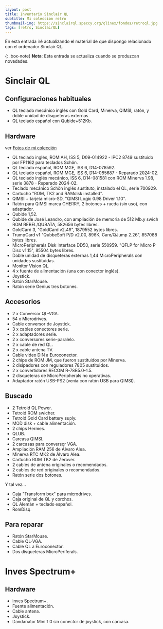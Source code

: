 ```yaml
---
layout: post
title: Inventario Sinclair QL
subtitle: Mi colección retro
thumbnail-img: https://sinclairql.speccy.org/qlinex/fondos/retroql.jpg
tags: [retro, SinclairQL]
---
```

En esta entrada iré actualizando el material de que dispongo relacionado con el ordenador Sinclair QL.

{: .box-note}
**Nota**: Esta entrada se actualiza cuando se produzcan novedades.

# Sinclair QL

## Configuraciones habituales

- QL teclado mecánico inglés con Gold Card, Minerva, QIMSI, ratón, y doble unidad de disqueteras externas.
- QL teclado español con Qubide+512Kb.

## Hardware

ver [Fotos de mi colección](https://badaman.badared.com/ql/galeria/?dir=coleccion)

- QL teclado inglés, ROM AH, ISS 5, D09-014922 - IPC2 8749 sustituido por FP1162 para teclados Schön.
- QL teclado español, ROM MGE, ISS 6, D14-078592.
- QL teclado español, ROM MGE, ISS 6, D14-085687 - Reparado 2024-02.
- QL teclado inglés mecánico, ISS 6, D14-081581 con ROM Minerva 1.98, serie 3878 - Reparado 2024-02.
- Teclado mecánico Schön inglés sustituto, instalado el QL, serie 700929.
- Cartucho "ROM, TK2 and RAMdisk installed".
- QIMSI + tarjeta micro-SD, "QIMSI Logic 0.98 Driver 1.10".
- Ratón para QIMSI marca CHERRY, 2 botones + rueda (sin uso), con adaptador.
- Qubide 1,52.
- Qubide de José Leandro, con ampliación de memoria de 512 Mb.y swich ROM REBEL/QUBATA, 582656 bytes libres.
- GoldCard 3, "GoldCard v2.49", 1879552 bytes libres.
- TrumpCard v1 "QubbeSoft P/D v2.00, 896K, Care/QJump 2.26", 857088 bytes libres.
- MicroPeripherals Disk Interface DD50, serie 550959. "QFLP for Micro P Disc v1.15", 85504 bytes libres.
- Doble unidad de disqueteras externas 1,44 MicroPeripherals con unidades sustituidas.
- Monitor Vision QL.
- 4 x fuente de alimentación (una con conector inglés).
- Joystick.
- Ratón StarMouse.
- Ratón serie Genius tres botones.

## Accesorios

- 2 x Conversor QL-VGA.
- 54 x Microdrives.
- Cable conversor de Joystick.
- 3 x cables conectores serie.
- 2 x adaptadores serie.
- 2 x conversores serie-paralelo.
- 2 x cable de red QL.
- 2 x cable antena TV.
- Cable video DIN a Euroconector.
- 2 chips de ROM JM, que fueron sustituidos por Minerva.
- 2 disipadores con reguladores 7805 sustituidos.
- 2 x convertidores RECOM R-78B5.0-1.5.
- 2 disqueteras de MicroPeripherals no operativas.
- Adaptador ratón USB-PS2 (venía con ratón USB para QIMSI).

## Buscado

- 2 Tetroid QL Power.
- Tetroid ROM swicher.
- Tetroid Gold Card battery suply.
- MOD disk + cable alimentación.
- 2 chips Hermes.
- QLUB.
- Carcasa QIMSI.
- 2 carcasas para conversor VGA.
- Ampliación RAM 256 de Álvaro Alea.
- Minerva RTC MK2 de Álvaro Alea.
- Cartucho ROM TK2 de Zerover.
- 2 cables de antena originales o recomendados.
- 2 cables de red originales o recomendados.
- Ratón serie dos botones.

Y tal vez...
- Caja "Transform box" para microdrives.
- Caja original de QL y corchos.
- QL Alemán + teclado español.
- RomDisq.

## Para reparar

- Ratón StarMouse.
- Cable QL-VGA.
- Cable QL a Euroconector.
- Dos disqueteras MicroPeriferals.

# Inves Spectrum+

## Hardware

- Inves Spectrum+.
- Fuente alimentación.
- Cable antena.
- Joystick.
- Dandanator Mini 1.0 sin conector de joystick, con carcasa.







